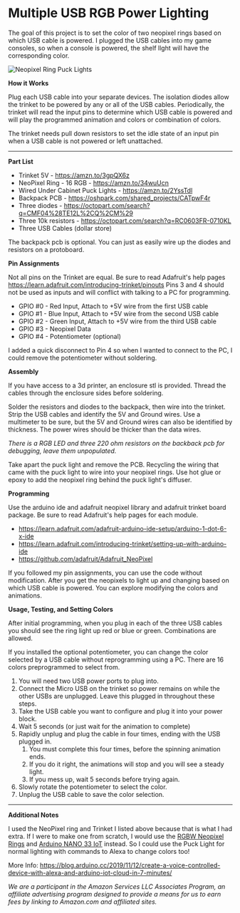# Multiple USB RGB Power Lighting
The goal of this project is to set the color of two neopixel rings based on which USB cable is powered.  I plugged the USB cables into my game consoles, so when a console is powered, the shelf llght will have the corresponding color.

![Neopixel Ring Puck Lights](https://github.com/thatdecade/Three_USB_Color_Light/raw/master/photos/shelf_light_installed.png)

**How it Works**

Plug each USB cable into your separate devices.  The isolation diodes allow the trinket to be powered by any or all of the USB cables.  Periodically, the trinket will read the input pins to determine which USB cable is powered and will play the programmed animation and colors or combination of colors.

The trinket needs pull down resistors to set the idle state of an input pin when a USB cable is not powered or left unattached.

----

**Part List**

* Trinket 5V - <https://amzn.to/3gpQX6z>
* NeoPixel Ring - 16 RGB - <https://amzn.to/34wuUcn>
* Wired Under Cabinet Puck Lights - <https://amzn.to/2YssTdl>
* Backpack PCB - <https://oshpark.com/shared_projects/CATpwF4r>
* Three diodes - <https://octopart.com/search?q=CMF04%28TE12L%2CQ%2CM%29>
* Three 10k resistors - <https://octopart.com/search?q=RC0603FR-0710KL>
* Three USB Cables (dollar store)

The backpack pcb is optional.  You can just as easily wire up the diodes and resistors on a protoboard.  

**Pin Assignments**

Not all pins on the Trinket are equal.  Be sure to read Adafruit's help pages <https://learn.adafruit.com/introducing-trinket/pinouts>  Pins 3 and 4 should not be used as inputs and will conflict with talking to a PC for programming.

* GPIO #0 - Red Input, Attach to +5V wire from the first USB cable
* GPIO #1 - Blue Input, Attach to +5V wire from the second USB cable
* GPIO #2 - Green Input, Attach to +5V wire from the third USB cable
* GPIO #3 - Neopixel Data
* GPIO #4 - Potentiometer (optional)

I added a quick disconnect to Pin 4 so when I wanted to connect to the PC, I could remove the potentiometer without soldering.

**Assembly**

If you have access to a 3d printer, an enclosure stl is provided.  Thread the cables through the enclosure sides before soldering.

Solder the resistors and diodes to the backpack, then wire into the trinket.  Strip the USB cables and identify the 5V and Ground wires.  Use a multimeter to be sure, but the 5V and Ground wires can also be identified by thickness.  The power wires should be thicker than the data wires.

*There is a RGB LED and three 220 ohm resistors on the backback pcb for debugging, leave them unpopulated.*

Take apart the puck light and remove the PCB.  Recycling the wiring that came with the puck light to wire into your neopixel rings.  Use hot glue or epoxy to add the neopixel ring behind the puck light's diffuser.

**Programming**

Use the arduino ide and adafruit neopixel library and adafruit trinket board package.  Be sure to read Adafruit's help pages for each module.

* <https://learn.adafruit.com/adafruit-arduino-ide-setup/arduino-1-dot-6-x-ide>
* <https://learn.adafruit.com/introducing-trinket/setting-up-with-arduino-ide>
* <https://github.com/adafruit/Adafruit_NeoPixel>

If you followed my pin assignments, you can use the code without modification.  After you get the neopixels to light up and changing based on which USB cable is powered.   You can explore modifying the colors and animations.

**Usage, Testing, and Setting Colors**

After initial programming, when you plug in each of the three USB cables you should see the ring light up red or blue or green.  Combinations are allowed.

If you installed the optional potentiometer, you can change the color selected by a USB cable without reprogramming using a PC.  There are 16 colors preprogrammed to select from.

1. You will need two USB power ports to plug into.  
2. Connect the Micro USB on the trinket so power remains on while the other USBs are unplugged.  Leave this plugged in throughout these steps.
3. Take the USB cable you want to configure and plug it into your power block.  
4. Wait 5 seconds (or just wait for the animation to complete)
5. Rapidly unplug and plug the cable in four times, ending with the USB plugged in.
    1. You must complete this four times, before the spinning animation ends.
    2. If you do it right, the animations will stop and you will see a steady light.  
    3. If you mess up, wait 5 seconds before trying again.
6. Slowly rotate the potentiometer to select the color.
7. Unplug the USB cable to save the color selection.

----

**Additional Notes**

I used the NeoPixel ring and Trinket I listed above because that is what I had extra.  If I were to make one from scratch, I would use the [RGBW Neopixel Rings](https://octopart.com/search?q=adafruit+2854) and [Arduino NANO 33 IoT](https://amzn.to/3lg6Tfj) instead.  So I could use the Puck Light for normal lighting with commands to Alexa to change colors too!  

More Info: <https://blog.arduino.cc/2019/11/12/create-a-voice-controlled-device-with-alexa-and-arduino-iot-cloud-in-7-minutes/>



_We are a participant in the Amazon Services LLC Associates Program, an affiliate advertising program designed to provide a means for us to earn fees by linking to Amazon.com and affiliated sites._

